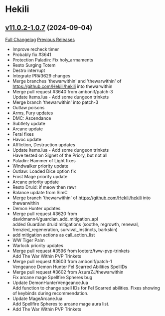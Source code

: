 # Hekili

## [v11.0.2-1.0.7](https://github.com/Hekili/hekili/tree/v11.0.2-1.0.7) (2024-09-04)
[Full Changelog](https://github.com/Hekili/hekili/compare/v11.0.2-1.0.6b...v11.0.2-1.0.7) [Previous Releases](https://github.com/Hekili/hekili/releases)

- Improve recheck timer  
- Probably fix #3641  
- Protection Paladin: Fix holy\_armaments  
- Resto Surging Totem  
- Destro interrupt  
- Integrate PR#3629 changes  
- Merge branches 'thewarwithin' and 'thewarwithin' of https://github.com/Hekili/hekili into thewarwithin  
- Merge pull request #3640 from ambonif/patch-3  
    Update Items.lua - Add some dungeon trinkets  
- Merge branch 'thewarwithin' into patch-3  
- Outlaw poisons  
- Arms, Fury updates  
- DMC: Ascendance  
- Subtlety update  
- Arcane update  
- Feral fixes  
- Havoc update  
- Affliction, Destruction updates  
- Update Items.lua - Add some dungeon trinkets  
    Have tested on Signet of the Priory, but not all  
- Paladin: Hammer of Light fixes  
- Windwalker priority update  
- Outlaw: Loaded Dice option fix  
- Frost Mage priority update  
- Arcane priority update  
- Resto Druid: if meow then rawr  
- Balance update from SimC  
- Merge branch 'thewarwithin' of https://github.com/Hekili/hekili into thewarwithin  
- Demon Hunter updates  
- Merge pull request #3620 from davidmann4/guardian\_add\_mitigation\_apl  
    added Guardian druid mitigations (soothe, regrowth, renewal, frenzied\_regeneration, survival\_instincts, barkskin)  
- add mitigation actions as call\_action\_list  
- WW Tiger Palm  
- Warlock priority updates  
- Merge pull request #3596 from looterz/tww-pvp-trinkets  
    Add The War Within PVP Trinkets  
- Merge pull request #3603 from ambonif/patch-1  
    Vengeance Demon Hunter Fel Scarred Abilities SpellIDs  
- Merge pull request #3602 from AzuraZJ/thewarwithin  
    Fix arcane mage Spellfire Spheres bug  
- Update DemonHunterVengeance.lua  
    Add function to change spell IDs for Fel Scarred abilities. Fixes showing of keybinds during recommendation.  
- Update MageArcane.lua  
    Add Spellfire Spheres to arcane mage aura list.  
- Add The War Within PVP Trinkets  
